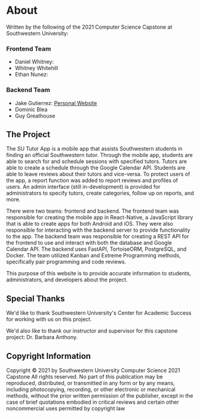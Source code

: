 # About

Written by the following of the 2021 Computer Science Capstone at Southwestern University:

### Frontend Team
 
 - Daniel Whitney:
 - Whitney Whitehill
 - Ethan Nunez:


### Backend Team

 - Jake Gutierrez: [Personal Website](https://jakegut.com)
 - Dominic Blea
 - Guy Greathouse


## The Project

The SU Tutor App is a mobile app that assists Southwestern students in finding an official Southwestern tutor. Through the mobile app, students are able to search for and schedule sessions with specified tutors. Tutors are able to create a schedule through the Google Calendar API. Students are able to leave reviews about their tutors and vice-versa. To protect users of the app, a report function was added to report reviews and profiles of users. An admin interface (still in-development) is provided for administrators to specify tutors, create categories, follow up on reports, and more.

There were two teams: frontend and backend. The frontend team was responsible for creating the mobile app in React-Native, a JavaScript library that is able to create apps for both Android and iOS. They were also responsible for interacting with the backend server to provide functionality to the app. The backend team was responsible for creating a REST API for the frontend to use and interact with both the database and Google Calendar API. The backend uses FastAPI, TortoiseORM, PostgreSQL, and Docker. The team utilized Kanban and Extreme Programming methods, specifically pair programming and code reviews.

This purpose of this website is to provide accurate information to students, administrators, and developers about the project. 

## Special Thanks

We'd like to thank Southwestern University's Center for Academic Success for working with us on this project.

We'd also like to thank our instructor and supervisor for this capstone project: Dr. Barbara Anthony.


## Copyright Information

Copyright © 2021 by Southwestern University Computer Science 2021 Capstone
All rights reserved. No part of this publication may be reproduced, distributed, or transmitted in any form or by any means, including photocopying, recording, or other electronic or mechanical methods, without the prior written permission of the publisher, except in the case of brief quotations embodied in critical reviews and certain other noncommercial uses permitted by copyright law 
